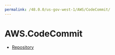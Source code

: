```yaml
---
permalink: /48.0.0/us-gov-west-1/AWS/CodeCommit/
---
```


# AWS.CodeCommit



* [Repository](Repository.md)